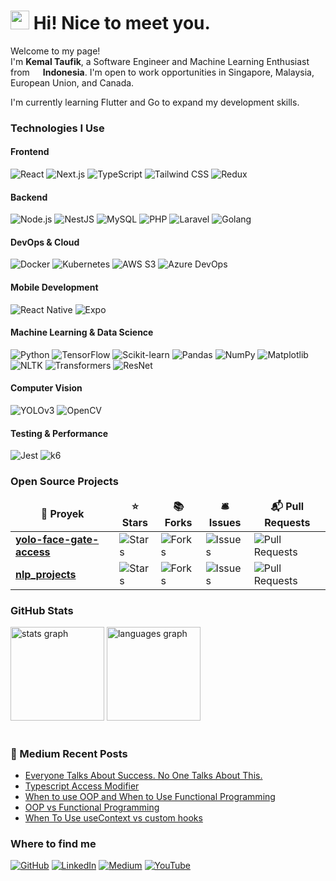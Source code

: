 <h1><img src="https://emojis.slackmojis.com/emojis/images/1531849430/4246/blob-sunglasses.gif?1531849430" width="30"/> Hi! Nice to meet you.</h1>

<p>Welcome to my page!<br/>
I'm <b>Kemal Taufik</b>, a Software Engineer and Machine Learning Enthusiast from <img src="https://upload.wikimedia.org/wikipedia/commons/9/9f/Flag_of_Indonesia.svg" width="13"/> <b>Indonesia</b>. I'm open to work opportunities in Singapore, Malaysia, European Union, and Canada.

<p>I'm currently learning Flutter and Go to expand my development skills.</p>

<h3>Technologies I Use</h3>

<!-- Frontend Technologies -->
<h4>Frontend</h4>
<p>
  <img alt="React" src="https://img.shields.io/badge/-React-45b8d8?style=flat-square&logo=react&logoColor=white" />
  <img alt="Next.js" src="https://img.shields.io/badge/-Next.js-000000?style=flat-square&logo=next.js&logoColor=white" />
  <img alt="TypeScript" src="https://img.shields.io/badge/-TypeScript-007ACC?style=flat-square&logo=typescript&logoColor=white" />
  <img alt="Tailwind CSS" src="https://img.shields.io/badge/-Tailwind_CSS-38B2AC?style=flat-square&logo=tailwind-css&logoColor=white" />
  <img alt="Redux" src="https://img.shields.io/badge/-Redux-764ABC?style=flat-square&logo=redux&logoColor=white" />

<!-- Backend Technologies -->
<h4>Backend</h4>
<p>
  <img alt="Node.js" src="https://img.shields.io/badge/-Node.js-43853d?style=flat-square&logo=node.js&logoColor=white" />
  <img alt="NestJS" src="https://img.shields.io/badge/-NestJS-ea2845?style=flat-square&logo=nestjs&logoColor=white" />
  <img alt="MySQL" src="https://img.shields.io/badge/-MySQL-4479A1?style=flat-square&logo=mysql&logoColor=white" />
  <img alt="PHP" src="https://img.shields.io/badge/-PHP-777BB4?style=flat-square&logo=php&logoColor=white" />
  <img alt="Laravel" src="https://img.shields.io/badge/-Laravel-FF2D20?style=flat-square&logo=laravel&logoColor=white" />
  <img alt="Golang" src="https://img.shields.io/badge/-Golang-00ADD8?style=flat-square&logo=go&logoColor=white" />
</p>

<!-- DevOps & Cloud -->
<h4>DevOps & Cloud</h4>
<p>
  <img alt="Docker" src="https://img.shields.io/badge/-Docker-46a2f1?style=flat-square&logo=docker&logoColor=white" />
  <img alt="Kubernetes" src="https://img.shields.io/badge/-Kubernetes-326CE5?style=flat-square&logo=kubernetes&logoColor=white" />
  <img alt="AWS S3" src="https://img.shields.io/badge/-AWS_S3-FF9900?style=flat-square&logo=amazon-aws&logoColor=white" />
  <img alt="Azure DevOps" src="https://img.shields.io/badge/-Azure_DevOps-0078D7?style=flat-square&logo=azure-devops&logoColor=white" />
</p>

<!-- Mobile Development -->
<h4>Mobile Development</h4>
<p>
  <img alt="React Native" src="https://img.shields.io/badge/-React_Native-61DAFB?style=flat-square&logo=react&logoColor=white" />
  <img alt="Expo" src="https://img.shields.io/badge/-Expo-000020?style=flat-square&logo=expo&logoColor=white" />
</p>

<!-- Machine Learning & Data Science -->
<h4>Machine Learning & Data Science</h4>
<p>
  <img alt="Python" src="https://img.shields.io/badge/-Python-3776AB?style=flat-square&logo=python&logoColor=white" />
  <img alt="TensorFlow" src="https://img.shields.io/badge/-TensorFlow-FF6F00?style=flat-square&logo=tensorflow&logoColor=white" />
  <img alt="Scikit-learn" src="https://img.shields.io/badge/-Scikit--learn-F7931E?style=flat-square&logo=scikit-learn&logoColor=white" />
  <img alt="Pandas" src="https://img.shields.io/badge/-Pandas-150458?style=flat-square&logo=pandas&logoColor=white" />
  <img alt="NumPy" src="https://img.shields.io/badge/-NumPy-013243?style=flat-square&logo=numpy&logoColor=white" />
  <img alt="Matplotlib" src="https://img.shields.io/badge/-Matplotlib-11557C?style=flat-square&logo=matplotlib&logoColor=white" />
  <img alt="NLTK" src="https://img.shields.io/badge/-NLTK-9F9F9F?style=flat-square&logo=nltk&logoColor=white" />
  <img alt="Transformers" src="https://img.shields.io/badge/-Transformers-FF6F00?style=flat-square&logo=huggingface&logoColor=white" />
  <img alt="ResNet" src="https://img.shields.io/badge/-ResNet-003366?style=flat-square&logo=deep-learning&logoColor=white" />
</p>

<!-- Computer Vision -->
<h4>Computer Vision</h4>
<p>
  <img alt="YOLOv3" src="https://img.shields.io/badge/-YOLOv3-FF0000?style=flat-square&logo=python&logoColor=white" />
  <img alt="OpenCV" src="https://img.shields.io/badge/-OpenCV-5C3EE8?style=flat-square&logo=opencv&logoColor=white" />
</p>

<!-- Testing & Performance -->
<h4>Testing & Performance</h4>
<p>
  <img alt="Jest" src="https://img.shields.io/badge/-Jest-C21325?style=flat-square&logo=jest&logoColor=white" />
  <img alt="k6" src="https://img.shields.io/badge/-k6-7D64FF?style=flat-square&logo=k6&logoColor=white" />
</p>

<h3>Open Source Projects</h3>
<table>
  <thead align="center">
    <tr>
      <td><b>🎁 Proyek</b></td>
      <td><b>⭐ Stars</b></td>
      <td><b>📚 Forks</b></td>
      <td><b>🛎 Issues</b></td>
      <td><b>📬 Pull Requests</b></td>
    </tr>
  </thead>
  <tbody>
    <tr>
      <td><a href="https://github.com/kemaltf/yolo-face-gate-access"><b>yolo-face-gate-access</b></a></td>
      <td><img alt="Stars" src="https://img.shields.io/github/stars/kemaltf/yolo-face-gate-access?style=flat-square&labelColor=343b41"/></td>
      <td><img alt="Forks" src="https://img.shields.io/github/forks/kemaltf/yolo-face-gate-access?style=flat-square&labelColor=343b41"/></td>
      <td><img alt="Issues" src="https://img.shields.io/github/issues/kemaltf/yolo-face-gate-access?style=flat-square&labelColor=343b41"/></td>
      <td><img alt="Pull Requests" src="https://img.shields.io/github/issues-pr/kemaltf/yolo-face-gate-access?style=flat-square&labelColor=343b41"/></td>
    </tr>
    <tr>
      <td><a href="https://github.com/kemaltf/nlp_projects"><b>nlp_projects</b></a></td>
      <td><img alt="Stars" src="https://img.shields.io/github/stars/kemaltf/nlp_projects?style=flat-square&labelColor=343b41"/></td>
      <td><img alt="Forks" src="https://img.shields.io/github/forks/kemaltf/nlp_projects?style=flat-square&labelColor=343b41"/></td>
      <td><img alt="Issues" src="https://img.shields.io/github/issues/kemaltf/nlp_projects?style=flat-square&labelColor=343b41"/></td>
      <td><img alt="Pull Requests" src="https://img.shields.io/github/issues-pr/kemaltf/nlp_projects?style=flat-square&labelColor=343b41"/></td>
    </tr>
    <!-- Add other projects as needed -->
  </tbody>
</table>

<h3>GitHub Stats</h3>
<div align="left">
  <img src="https://github-readme-stats.vercel.app/api?username=kemaltf&hide_title=true&hide_rank=true&show_icons=true&include_all_commits=true&count_private=true&disable_animations=false&theme=swift&locale=en&hide_border=true" height="150" alt="stats graph"  />
  <img src="https://github-readme-stats.vercel.app/api/top-langs?username=kemaltf&locale=en&hide_title=true&layout=compact&card_width=320&langs_count=5&theme=swift&hide_border=false" height="150" alt="languages graph"  />
</div>

<br clear="both">
<!-- 
<img src="https://raw.githubusercontent.com/kemaltf/kemaltf/output/snake.svg" alt="Snake animation" /> -->

<!-- <div align="center">
  <img src="https://profile-counter.glitch.me/kemaltf/count.svg?"  />
</div> -->

<h3>📝 Medium Recent Posts</h3>

<!-- MEDIUM-POST:START -->
- [Everyone Talks About Success. No One Talks About This.](https://medium.com/@kemaltf_/everyone-talks-about-success-no-one-talks-about-this-daf22f23f90b?source=rss-1556ae15b7b------2)
- [Typescript Access Modifier](https://medium.com/@kemaltf_/typescript-access-modifier-bc7089baa377?source=rss-1556ae15b7b------2)
- [When to use OOP and When to Use Functional Programming](https://medium.com/@kemaltf_/when-to-use-oop-and-when-to-use-functional-programming-57084b2c06ec?source=rss-1556ae15b7b------2)
- [OOP vs Functional Programming](https://medium.com/@kemaltf_/oop-vs-functional-programming-18de0974de8a?source=rss-1556ae15b7b------2)
- [When To Use useContext vs custom hooks](https://medium.com/@kemaltf_/when-to-use-usecontext-vs-custom-hooks-5e0b4ef40446?source=rss-1556ae15b7b------2)
<!-- MEDIUM-POST:END -->

<h3>Where to find me</h3>
<p>
  <a href="https://github.com/kemaltf" target="_blank"><img alt="GitHub" src="https://img.shields.io/badge/GitHub-%2312100E.svg?&style=for-the-badge&logo=github&logoColor=white" /></a>
  <a href="https://www.linkedin.com/in/kemaltf" target="_blank"><img alt="LinkedIn" src="https://img.shields.io/badge/LinkedIn-%230077B5.svg?&style=for-the-badge&logo=linkedin&logoColor=white" /></a>
  <a href="https://medium.com/@kemaltf_" target="_blank"><img alt="Medium" src="https://img.shields.io/badge/Medium-%2312100E.svg?&style=for-the-badge&logo=medium&logoColor=white" /></a>
  <a href="https://www.youtube.com/@kemaldev" target="_blank"><img alt="YouTube" src="https://img.shields.io/badge/YouTube-%23FF0000.svg?&style=for-the-badge&logo=youtube&logoColor=white" /></a>
</p>

